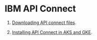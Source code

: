 # IBM API Connect

1.  <a href="./01-download-api-connect-binaries">Downloading API connect files</a>.

1.  <a href="./02-install-in-aks-gke">Installing API Connect in AKS and GKE</a>.

